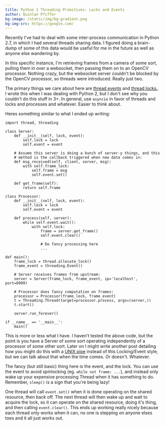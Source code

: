 ```yaml
---
title: Python 2 Threading Primitives: Locks and Events
author: Quinlan Pfiffer
bg-image: /static/img/bg-gradient.png
bg-img-src: https://google.com/
---
```


Recently I've had to deal with some inter-process communication in Python 2.7, in
which I had several threads sharing data. I figured doing a brain-dump of some
of this data would be useful for me in the future as well as anyone else
wandering by.

In this specific instance, I'm retrieving frames from a camera of some sort,
pulling them in over a websocket, then passing them on to an OpenCV processor.
Nothing crazy, but the websocket server couldn't be blocked by the OpenCV
processor, so threads were introduced. Really just two.

The primary things we care about here are [thread events](https://docs.python.org/2/library/threading.html#event-objects) and [thread
locks.](https://docs.python.org/2/library/thread.html#thread.allocate_lock). I wrote this when I was dealing with Python 2, but I don't see why
you couldn't do this stuff in 3+. In general, use `asyncio` in favor of threads
and locks and processes and whatever. Easier to think about.

Heres something similar to what I ended up writing:

```
import thread, threading

class Server:
    def __init__(self, lock, event):
        self.lock = lock
        self.event = event

    # Assume this server is doing a bunch of server-y things, and this
    # method is the callback triggered when new data comes in:
    def msg_received(self, client, server, msg):
        with self.frame_lock:
            self.frame = msg
            self.event.set()

    def get_frame(self):
        return self.frame

class Processor:
    def __init__(self, lock, event):
        self.lock = lock
        self.event = event

    def process(self, server):
        while self.event.wait():
            with self.lock:
                frame = server.get_frame()
                self.event.clear()

                # Do fancy processing here
                ...

def main():
    frame_lock = thread.allocate_lock()
    frame_event = threading.Event()

    # Server receives frames from upstream:
    server = Server(frame_lock, frame_event, ip='localhost', port=8999)

    # Processor does fancy computation on frames:
    processor = Processor(frame_lock, frame_event)
    t = Threading.Thread(target=processor.process, args=(server,))
    t.start()

    server.run_forever()

if __name__ == '__main__':
    main()
```

This is more or less what I have. I haven't tested the above code, but the point
is you have a Server of some sort operating independently of a processor of
some other sort. Later on I might write another post detailing how you might do this
with a [UNIX pipe](http://man7.org/linux/man-pages/man2/pipe.2.html) instead of
this Locking/Event style, but we can talk about that when the time comes. Or
doesn't. Whatever.

The fancy (but still basic) thing here is the event, and the lock. You can use
the event to avoid spinlocking (eg. `while not frame: ...`), and instead only
wake up your expensive processing Thread when it has something to do. Remember,
`sleep()` is a sign that you're being lazy!

One thread will call `event.set()` when it is done operating on the shared
resource, then back off. The next thread will then wake up and wait to acquire
the lock, so it can operate on the shared resource, doing it's thing, and then
calling `event.clear()`. This ends up working really nicely because each thread
only works when it can, no one is stepping on anyone elses toes and it all just
works out.
